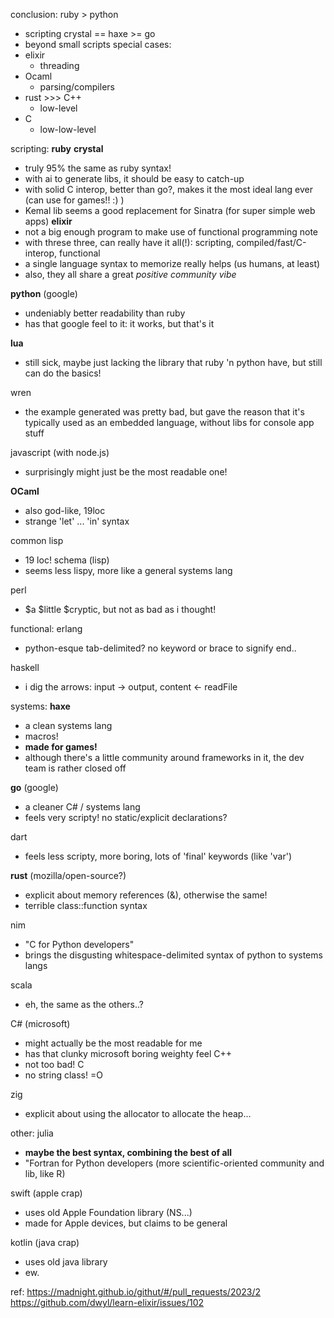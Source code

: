 conclusion:
ruby > python
  - scripting
crystal == haxe >= go
  - beyond small scripts
special cases:
  - elixir
    - threading
  - Ocaml
    - parsing/compilers
  - rust >>> C++
    - low-level
  - C
    - low-low-level

scripting:
**ruby**
**crystal**
  - truly 95% the same as ruby syntax!
  - with ai to generate libs, it should be easy to catch-up
  - with solid C interop, better than go?, makes it the most ideal lang ever (can use for games!! :) )
  - Kemal lib seems a good replacement for Sinatra (for super simple web apps)
**elixir**
  - not a big enough program to make use of functional programming
note
  - with threse three, can really have it all(!): scripting, compiled/fast/C-interop, functional
  - a single language syntax to memorize really helps (us humans, at least)
  - also, they all share a great *positive community vibe*

**python** (google)
  - undeniably better readability than ruby
  - has that google feel to it: it works, but that's it

**lua**
  - still sick, maybe just lacking the library that ruby 'n python have, but still can do the basics!

wren
  - the example generated was pretty bad, but gave the reason that it's typically used as an embedded language, without libs for console app stuff

javascript (with node.js)
  - surprisingly might just be the most readable one!

**OCaml**
  - also god-like, 19loc
  - strange 'let' ... 'in' syntax

common lisp
  - 19 loc!
schema (lisp)
  - seems less lispy, more like a general systems lang

perl
  - $a $little $cryptic, but not as bad as i thought!


functional:
erlang
  - python-esque tab-delimited? no keyword or brace to signify end..

haskell
  - i dig the arrows: input -> output, content <- readFile


systems:
**haxe**
  - a clean systems lang
  - macros!
  - **made for games!**
  - although there's a little community around frameworks in it, the dev team is rather closed off

**go** (google)
  - a cleaner C# / systems lang
  - feels very scripty! no static/explicit declarations?

dart
  - feels less scripty, more boring, lots of 'final' keywords (like 'var')

**rust** (mozilla/open-source?)
  - explicit about memory references (&), otherwise the same!
  - terrible class::function syntax

nim
  - "C for Python developers"
  - brings the disgusting whitespace-delimited syntax of python to systems langs

scala
  - eh, the same as the others..?

C# (microsoft)
  - might actually be the most readable for me
  - has that clunky microsoft boring weighty feel
C++
  - not too bad!
C
  - no string class! =O

zig
  - explicit about using the allocator to allocate the heap...


other:
julia
  - **maybe the best syntax, combining the best of all**
  - "Fortran for Python developers (more scientific-oriented community and lib, like R)

swift (apple crap)
  - uses old Apple Foundation library (NS...)
  - made for Apple devices, but claims to be general

kotlin (java crap)
  - uses old java library
  - ew.

ref:
https://madnight.github.io/githut/#/pull_requests/2023/2
https://github.com/dwyl/learn-elixir/issues/102
